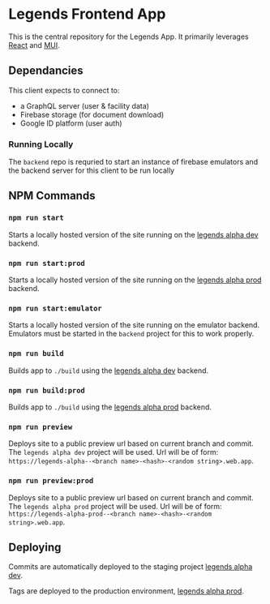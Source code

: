 # Legends Frontend App

This is the central repository for the Legends App. It primarily leverages [React](https://reactjs.org/) and [MUI](https://mui.com/).


## Dependancies

This client expects to connect to:
- a GraphQL server (user & facility data)
- Firebase storage (for document download)
- Google ID platform (user auth)

### Running Locally

The `backend` repo is requried to start an instance of firebase emulators and the backend server for this client to be run locally

## NPM Commands

### `npm run start`
Starts a locally hosted version of the site running on the [legends alpha dev](https://console.firebase.google.com/u/1/project/legends-alpha/overview) backend.

### `npm run start:prod`
Starts a locally hosted version of the site running on the [legends alpha prod](https://console.firebase.google.com/u/1/project/legends-alpha-prod/overview) backend.

### `npm run start:emulator`
Starts a locally hosted version of the site running on the emulator backend. Emulators must be started in the `backend` project for this to work properly.

### `npm run build`
Builds app to `./build` using the [legends alpha dev](https://console.firebase.google.com/u/1/project/legends-alpha/overview) backend.

### `npm run build:prod`
Builds app to `./build` using the [legends alpha prod](https://console.firebase.google.com/u/1/project/legends-alpha-prod/overview) backend.

### `npm run preview`
Deploys site to a public preview url based on current branch and commit. The `legends alpha dev` project will be used. Url will be of form: `https://legends-alpha--<branch name>-<hash>-<random string>.web.app`.

### `npm run preview:prod`
Deploys site to a public preview url based on current branch and commit. The `legends alpha prod` project will be used. Url will be of form: `https://legends-alpha-prod--<branch name>-<hash>-<random string>.web.app`.

## Deploying
Commits are automatically deployed to the staging project [legends alpha dev](https://console.firebase.google.com/u/1/project/legends-alpha/overview).

Tags are deployed to the production environment, [legends alpha prod](https://console.firebase.google.com/u/1/project/legends-alpha-prod/overview).